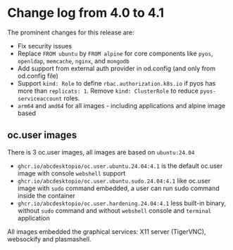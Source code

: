 # Change log from 4.0 to 4.1


The prominent changes for this release are:

* Fix security issues
* Replace `FROM ubuntu` by `FROM alpine` for core components like `pyos`, `openldap`, `memcache`, `nginx`, and `mongodb`  
* Add support from external auth provider in od.config (and only from od.config file)
* Support `kind: Role` to define `rbac.authorization.k8s.io` if pyos has more than `replicats: 1`. Remove `kind: ClusterRole` to reduce `pyos-serviceaccount` roles.
* `arm64` and `amd64` for all images - including applications and alpine image based

## oc.user images

There is 3 oc.user images, all images are based on `ubuntu:24.04` 

- `ghcr.io/abcdesktopio/oc.user.ubuntu.24.04:4.1` is the default oc.user image with console `webshell` support 
- `ghcr.io/abcdesktopio/oc.user.ubuntu.sudo.24.04:4.1` like oc.user image with `sudo` command embedded, a user can run sudo command inside the container
- `ghcr.io/abcdesktopio/oc.user.hardening.24.04:4.1` less built-in binary, without `sudo` command and without `webshell` console and `terminal` application

All images embedded the graphical services: X11 server (TigerVNC), websockify and plasmashell.











